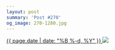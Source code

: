 ```yaml
---
layout: post
summary: 'Post #270'
og_image: 270-1280.jpg
---
```


<p>
 <time>
  <a href="/270">
   {{ page.date | date: "%B %-d, %Y" }}
  </a>
 </time>
 <a href="/270">
  <img data-taken="1/10/2014" sizes="(min-width: 700px) 50vw, calc(100vw - 2rem)" src="{{ site.assets_url }}/270-640.jpg" srcset="{{ site.assets_url }}/270-1280.jpg 1280w, {{ site.assets_url }}/270-960.jpg 960w, {{ site.assets_url }}/270-640.jpg 640w, {{ site.assets_url }}/270-320.jpg 320w"/>
 </a>
</p>
